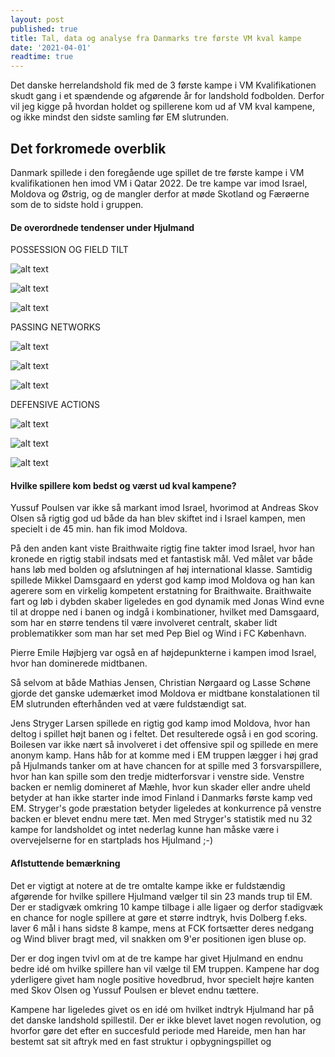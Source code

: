```yaml
---
layout: post
published: true
title: Tal, data og analyse fra Danmarks tre første VM kval kampe
date: '2021-04-01'
readtime: true
---
```


Det danske herrelandshold fik med de 3 første kampe i VM Kvalifikationen skudt gang i et spændende og afgørende år for landshold fodbolden. Derfor vil jeg kigge på hvordan holdet og spillerene kom ud af VM kval kampene, og ikke mindst den sidste samling før EM slutrunden.

## Det forkromede overblik

Danmark spillede i den foregående uge spillet de tre første kampe i VM kvalifikationen hen imod VM i Qatar 2022. De tre kampe var imod Israel, Moldova og Østrig, og de mangler derfor at møde Skotland og Færøerne som de to sidste hold i gruppen.


#### De overordnede tendenser under Hjulmand

POSSESSION OG FIELD TILT

![alt text](/img/denmark_wcq/possession_field_tilt_wcq01.png)

![alt text](/img/denmark_wcq/possession_field_tilt_wcq02.png)

![alt text](/img/denmark_wcq/possession_field_tilt_wcq03.png)

PASSING NETWORKS

![alt text](/img/denmark_wcq/passing_network_wcq01.png)

![alt text](/img/denmark_wcq/passing_network_wcq02.png)

![alt text](/img/denmark_wcq/passing_network_wcq03.png)

DEFENSIVE ACTIONS

![alt text](/img/denmark_wcq/defensive_actions_line_wcq01.png)

![alt text](/img/denmark_wcq/defensive_actions_line_wcq02.png)

![alt text](/img/denmark_wcq/defensive_actions_line_wcq03.png)



#### Hvilke spillere kom bedst og værst ud kval kampene?

Yussuf Poulsen var ikke så markant imod Israel, hvorimod at Andreas Skov Olsen så rigtig god ud både da han blev skiftet ind i Israel kampen, men specielt i de 45 min. han fik imod Moldova.

På den anden kant viste Braithwaite rigtig fine takter imod Israel, hvor han kronede en rigtig stabil indsats med et fantastisk mål. Ved målet var både hans løb med bolden og afslutningen af høj international klasse. Samtidig spillede Mikkel Damsgaard en yderst god kamp imod Moldova og han kan agerere som en virkelig kompetent erstatning for Braithwaite.
Braithwaite fart og løb i dybden skaber ligeledes en god dynamik med Jonas Wind evne til at droppe ned i banen og indgå i kombinationer, hvilket med Damsgaard, som har en større tendens til være involveret centralt, skaber lidt problematikker som man har set med Pep Biel og Wind i FC København.

Pierre Emile Højbjerg var også en af højdepunkterne i kampen imod Israel, hvor han dominerede midtbanen.

Så selvom at både Mathias Jensen, Christian Nørgaard og Lasse Schøne gjorde det ganske udemærket imod Moldova er midtbane konstalationen til EM slutrunden efterhånden ved at være fuldstændigt sat.

Jens Stryger Larsen spillede en rigtig god kamp imod Moldova, hvor han deltog i spillet højt banen og i feltet. Det resulterede også i en god scoring. Boilesen var ikke nært så involveret i det offensive spil og spillede en mere anonym kamp. Hans håb for at komme med i EM truppen lægger i høj grad på Hjulmands tanker om at have chancen for at spille med 3 forsvarspillere, hvor han kan spille som den tredje midterforsvar i venstre side. Venstre backen er nemlig domineret af Mæhle, hvor kun skader eller andre uheld betyder at han ikke starter inde imod Finland i Danmarks første kamp ved EM. Stryger's gode præstation betyder ligeledes at konkurrence på venstre backen er blevet endnu mere tæt.
Men med Stryger's statistik med nu 32 kampe for landsholdet og intet nederlag kunne han måske være i overvejelserne for en startplads hos Hjulmand ;-)


#### Aflstuttende bemærkning

Det er vigtigt at notere at de tre omtalte kampe ikke er fuldstændig afgørende for hvilke spillere Hjulmand vælger til sin 23 mands trup til EM. Der er stadigvæk omkring 10 kampe tilbage i alle ligaer og derfor stadigvæk en chance for nogle spillere at gøre et større indtryk, hvis Dolberg f.eks. laver 6 mål i hans sidste 8 kampe, mens at FCK fortsætter deres nedgang og Wind bliver bragt med, vil snakken om 9'er positionen igen bluse op.

Der er dog ingen tvivl om at de tre kampe har givet Hjulmand en endnu bedre idé om hvilke spillere han vil vælge til EM truppen. Kampene har dog yderligere givet ham nogle positive hovedbrud, hvor specielt højre kanten med Skov Olsen og Yussuf Poulsen er blevet endnu tættere.

Kampene har ligeledes givet os en idé om hvilket indtryk Hjulmand har på det danske landshold spillestil. Der er ikke blevet lavet nogen revolution, og hvorfor gøre det efter en succesfuld periode med Hareide, men han har bestemt sat sit aftryk med en fast struktur i opbygningspillet og 